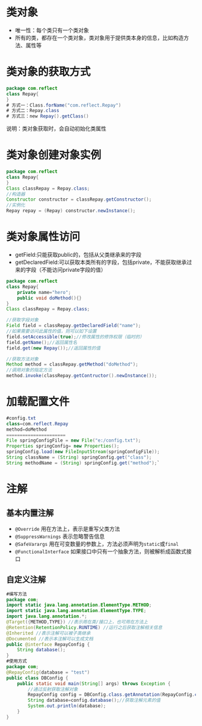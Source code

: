 # 类对象
- 唯一性：每个类只有一个类对象
- 所有的类，都存在一个类对象，类对象用于提供类本身的信息，比如构造方法、属性等

# 类对象的获取方式
```java 
package com.reflect
class Repay{
}
# 方式一：Class.forName("com.reflect.Repay")
# 方式二：Repay.class
# 方式三：new Repay().getClass()
```
说明：类对象获取时，会自动初始化类属性

# 类对象创建对象实例
```java 
package com.reflect
class Repay{
}
Class classRepay = Repay.class;
//构造器
Constructor constructor = classRepay.getConstructor();
//实例化
Repay repay = (Repay) constructor.newInstance();

```
# 类对象属性访问
- getField:只能获取public的，包括从父类继承来的字段
- getDeclaredField:可以获取本类所有的字段，包括private，不能获取继承过来的字段（不能访问private字段的值）
```java 
package com.reflect
class Repay{
    private name="hero";
    public void doMethod(){}
}
Class classRepay = Repay.class;

//获取字段对象
Field field = classRepay.getDeclaredField("name");
//如果需要访问此属性的值，则可以如下设置
field.setAccessible(true);//修改属性的修饰权限（临时的）
field.getName();//返回属性名
field.get(new Repay());//返回属性的值

//获取方法对象
Method method = classRepay.getMethod("doMethod");
//调用对象的指定方法
method.invoke(classRepay.getContructor().newInstance());

```
# 加载配置文件
```java 
#config.txt
class=com.reflect.Repay
method=doMethod
======================
File springConfigFile = new File("e:/config.txt");
Properties springConfig= new Properties();
springConfig.load(new FileInputStream(springConfigFile));
String className = (String) springConfig.get("class");
String methodName = (String) springConfig.get("method");`

```

# 注解
## 基本内置注解
- `@Override` 用在方法上，表示是重写父类方法
- `@SuppressWarnings` 表示忽略警告信息
- `@SafeVarargs` 用在可变数量的参数上，方法必须声明为`static`或`final`
- `@FunctionalInterface` 如果接口中只有一个抽象方法，则被解析成函数式接口

## 自定义注解
```java
#编写方法
package com;
import static java.lang.annotation.ElementType.METHOD;
import static java.lang.annotation.ElementType.TYPE;
import java.lang.annotation.*;
@Target({METHOD,TYPE}) //表示用在类/接口上，也可用在方法上
@Retention(RetentionPolicy.RUNTIME) //运行之后获取注解相关信息
@Inherited //表示注解可以被子类继承
@Documented //表示本注解可以生成文档
public @interface RepayConfig {
    String database();
}
#使用方式
package com;
@RepayConfig(database = "test")
public class DBConfig {
    public static void main(String[] args) throws Exception {
        //通过反射获取注解对象
        RepayConfig config = DBConfig.class.getAnnotation(RepayConfig.class);
        String database=config.database();//获取注解元素的值
        System.out.println(database);
    }
}

```
